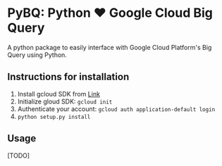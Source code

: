 # PyBQ: Python ♥ Google Cloud Big Query

A python package to easily interface with Google Cloud Platform's Big Query using Python.

## Instructions for installation
1. Install gcloud SDK from [Link](https://cloud.google.com/sdk/docs/install)
2. Initialize gloud SDK: `gcloud init`
3. Authenticate your account: `gcloud auth application-default login`
4. `python setup.py install`

## Usage
[TODO]